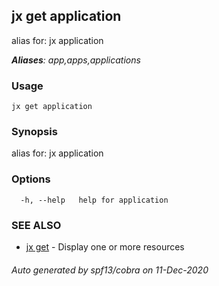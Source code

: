 ## jx get application

alias for: jx application

***Aliases**: app,apps,applications*

### Usage

```
jx get application
```

### Synopsis

alias for: jx application

### Options

```
  -h, --help   help for application
```

### SEE ALSO

* [jx get](jx_get.md)	 - Display one or more resources

###### Auto generated by spf13/cobra on 11-Dec-2020
